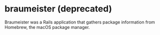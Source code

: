 # braumeister (deprecated)

Braumeister was a Rails application that gathers package information from Homebrew, the macOS package manager.
